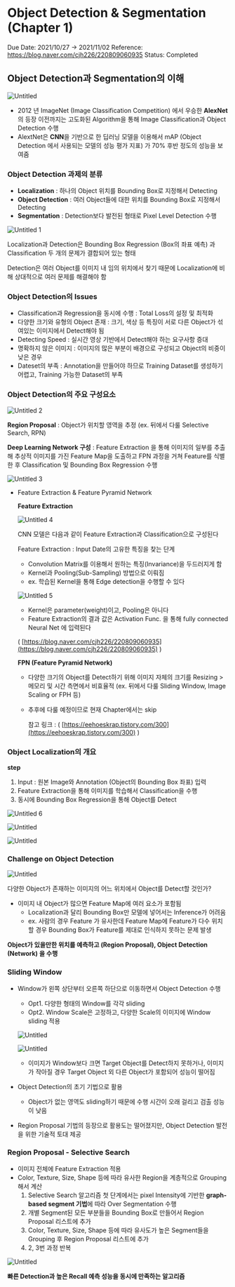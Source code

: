 # Object Detection & Segmentation (Chapter 1)

Due Date: 2021/10/27 → 2021/11/02
Reference: https://blog.naver.com/cjh226/220809060935
Status: Completed

## Object Detection과 Segmentation의 이해

![Untitled](https://user-images.githubusercontent.com/54128055/140332678-6a976884-b52d-4321-a03d-eaed828e3633.png)

- 2012 년 ImageNet (Image Classification Competition) 에서 우승한 **AlexNet**의 등장 이전까지는 고도화된 Algorithm을 통해 Image Classification과 Object Detection 수행
- AlextNet은 **CNN**을 기반으로 한 딥러닝 모델을 이용해서 mAP (Object Detection 에서 사용되는 모델의 성능 평가 지표) 가 70% 후반 정도의 성능을 보여줌

### Object Detection 과제의 분류

- **Localization** : 하나의 Object 위치를 Bounding Box로 지정해서 Detecting
- **Object Detection** : 여러 Object들에 대한 위치를 Bounding Box로 지정해서 Detecting
- **Segmentation** : Detection보다 발전된 형태로 Pixel Level Detection 수행

![Untitled 1](https://user-images.githubusercontent.com/54128055/140332734-f7b7e521-3068-43e5-8009-61f42a9d4a3f.png)

Localization과 Detection은 Bounding Box Regression (Box의 좌표 예측) 과 Classification 두 개의 문제가 결합되어 있는 형태

Detection은 여러 Object를 이미지 내 임의 위치에서 찾기 때문에 Localization에 비해 상대적으로 여러 문제를 해결해야 함

### Object Detection의 Issues

- Classification과 Regression을 동시에 수행 : Total Loss의 설정 및 최적화
- 다양한 크기와 유형의 Object 존재 : 크기, 색상 등 특징이 서로 다른 Object가 섞여있는 이미지에서 Detect해야 됨
- Detecting Speed : 실시간 영상 기반에서 Detect해야 하는 요구사항 증대
- 명확하지 않은 이미지 : 이미지의 많은 부분이 배경으로 구성되고 Object의 비중이 낮은 경우
- Dateset의 부족 : Annotation을 만들어야 하므로 Training Dataset를 생성하기 어렵고, Training 가능한 Dataset의 부족

### Object Detection의 주요 구성요소

![Untitled 2](https://user-images.githubusercontent.com/54128055/140332767-3ba9012a-0ea9-46c0-b20a-b1c31d7801f8.png)

**Region Proposal** : Object가 위치할 영역을 추정 (ex. 뒤에서 다룰 Selective Search, RPN)

**Deep Learning Network 구성** : Feature Extraction 을 통해 이미지의 일부를 추출해 추상적 이미지를 가진 Feature Map을 도출하고 FPN 과정을 거쳐 Feature를 식별한 후 Classification 및 Bounding Box Regression 수행

![Untitled 3](https://user-images.githubusercontent.com/54128055/140332808-809a1de0-2ce1-450c-b815-d535bea46f55.png)

- Feature Extraction & Feature Pyramid Network
    
    **Feature Extraction**
    
    ![Untitled 4](https://user-images.githubusercontent.com/54128055/140332834-4cc8ddc1-7aba-4c7f-ae1a-b84e5c39d3be.png)
    
    CNN 모델은 다음과 같이 Feature Extraction과 Classification으로 구성된다
    
    Feature Extraction : Input Date의 고유한 특징을 찾는 단계
    
    - Convolution Matrix를 이용해서 원하는 특징(Invariance)을 두드러지게 함
    - Kernel과 Pooling(Sub-Sampling) 방법으로 이뤄짐
    - ex. 학습된 Kernel을 통해 Edge detection을 수행할 수 있다
    
    ![Untitled 5](https://user-images.githubusercontent.com/54128055/140332881-4d5a4a42-9999-4a80-8e37-9ba8e9fe7f09.png)
    
    - Kernel은 parameter(weight)이고, Pooling은 아니다
    - Feature Extraction의 결과 값은 Activation Func. 을 통해 fully connected Neural Net 에 입력된다
    
    ( [https://blog.naver.com/cjh226/220809060935](https://blog.naver.com/cjh226/220809060935) )
    
    **FPN (Feature Pyramid Network)**
    
    - 다양한 크기의 Object를 Detect하기 위해 이미지 자체의 크기를 Resizing > 메모리 및 시간 측면에서 비효율적 (ex. 뒤에서 다룰 Sliding Window, Image Scaling or FPH 등)
    - 추후에 다룰 예정이므로 현재 Chapter에서는 skip
        
        참고 링크 : ( [https://eehoeskrap.tistory.com/300](https://eehoeskrap.tistory.com/300) )
        

### Object Localization의 개요

**step**

1. Input : 원본 Image와 Annotation (Object의 Bounding Box 좌표) 입력
2. Feature Extraction을 통해 이미지를 학습해서 Classification을 수행
3. 동시에 Bounding Box Regression을 통해 Object를 Detect

![Untitled 6](https://user-images.githubusercontent.com/54128055/140332926-d1d86f26-1d61-4868-8a51-3c912e7c0898.png)

![Untitled](Object%20Detection%20&%20Segmentation%20(Chapter%201)%2040f1a5e1e24545d5aa5109d7ad9a13f1/Untitled%207.png)

![Untitled](Object%20Detection%20&%20Segmentation%20(Chapter%201)%2040f1a5e1e24545d5aa5109d7ad9a13f1/Untitled%208.png)

### Challenge on Object Detection

![Untitled](Object%20Detection%20&%20Segmentation%20(Chapter%201)%2040f1a5e1e24545d5aa5109d7ad9a13f1/Untitled%209.png)

다양한 Object가 존재하는 이미지의 어느 위치에서 Object를 Detect할 것인가?

- 이미지 내 Object가 많으면 Feature Map에 여러 요소가 포함됨
    - Localization과 달리 Bounding Box만 모델에 넣어서는 Inference가 어려움
    - ex. 사람의 경우 Feature 가 유사한데 Feature Map에 Feature가 다수 위치할 경우 Bounding Box가 Feature를 제대로 인식하지 못하는 문제 발생
    

**Object가 있을만한 위치를 예측하고 (Region Proposal), Object Detection (Network) 을 수행**

### Sliding Window

- Window가 왼쪽 상단부터 오른쪽 하단으로 이동하면서 Object Detection 수행
    - Opt1. 다양한 형태의 Window를 각각 sliding
    - Opt2. Window Scale은 고정하고, 다양한 Scale의 이미지에 Window sliding 적용
    
    ![Untitled](Object%20Detection%20&%20Segmentation%20(Chapter%201)%2040f1a5e1e24545d5aa5109d7ad9a13f1/Untitled%2010.png)
    
    ![Untitled](Object%20Detection%20&%20Segmentation%20(Chapter%201)%2040f1a5e1e24545d5aa5109d7ad9a13f1/Untitled%2011.png)
    
    - 이미지가 Window보다 크면 Target Object를 Detect하지 못하거나, 이미지가 작아질 경우 Target Object 외 다른 Object가 포함되어 성능이 떨어짐
- Object Detection의 초기 기법으로 활용
    - Object가 없는 영역도 sliding하기 때문에 수행 시간이 오래 걸리고 검출 성능이 낮음
- Region Proposal 기법의 등장으로 활용도는 떨어졌지만, Object Detection 발전을 위한 기술적 토대 제공

### Region Proposal - Selective Search

- 이미지 전체에 Feature Extraction 적용
- Color, Texture, Size, Shape 등에 따라 유사한 Region을 계층적으로 Grouping해서 계산
    1. Selective Search 알고리즘 첫 단계에서는 pixel Intensity에 기반한 **graph-based segment 기법**에 따라 Over Segmentation 수행
    2. 개별 Segment된 모든 부분들을 Bounding Box로 만들어서 Region Proposal 리스트에 추가
    3. Color, Texture, Size, Shape 등에 따라 유사도가 높은 Segment들을 Grouping 후 Region Proposal 리스트에 추가
    4. 2, 3번 과정 반복

![Untitled](Object%20Detection%20&%20Segmentation%20(Chapter%201)%2040f1a5e1e24545d5aa5109d7ad9a13f1/Untitled%2012.png)

**빠른 Detection과 높은 Recall 예측 성능을 동시에 만족하는 알고리즘**
